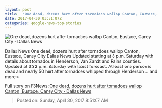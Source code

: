```yaml
---
layout: post
title:  "One dead, dozens hurt after tornadoes wallop Canton, Eustace, Caney City - Dallas News"
date: 2017-04-30 03:51:07Z
categories: google-news-top-stories
---
```


![One dead, dozens hurt after tornadoes wallop Canton, Eustace, Caney City - Dallas News](https://dallasnews.imgix.net/1493526512-NM_29Tornado3.jpg?w=1200&h=630&format=jpg&crop=faces&fit=crop)

Dallas News One dead, dozens hurt after tornadoes wallop Canton, Eustace, Caney City Dallas News Updated starting at 8 p.m. Saturday with details about tornados in Henderson, Van Zandt and Rains counties. Updated at 3:32 p.m. Saturday with latest forecast. At least one person is dead and nearly 50 hurt after tornadoes whipped through Henderson ... and more »


Full story on F3News: [One dead, dozens hurt after tornadoes wallop Canton, Eustace, Caney City - Dallas News](http://www.f3nws.com/n/VT2xhE)

> Posted on: Sunday, April 30, 2017 8:51:07 AM
